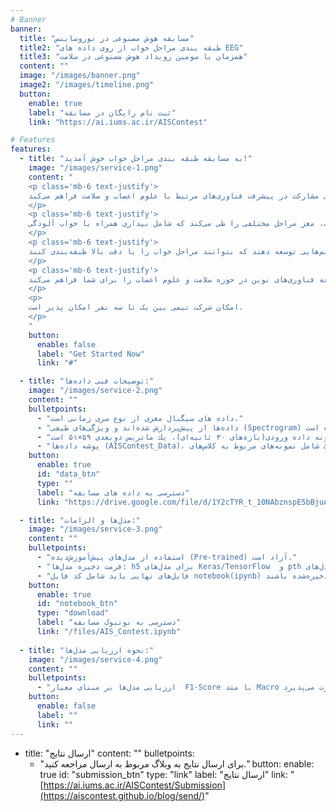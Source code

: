 ```yaml
---
# Banner
banner:
  title: "مسابقه هوش مصنوعی در نوروساینس"
  title2: "طبقه بندی مراحل خواب از روی داده های EEG"
  title3: "همزمان با سومین رویداد هوش مصنوعی در سلامت"
  content: ""
  image: "/images/banner.png"
  image2: "/images/timeline.png"
  button:
    enable: true
    label: "ثبت نام رایگان در مسابقه"
    link: "https://ai.iums.ac.ir/AISContest"

# Features
features:
  - title: "به مسابقه طبقه بندی مراحل خواب خوش آمدید!"
    image: "/images/service-1.png"
    content: "
    <p class='mb-6 text-justify'>
    مسابقه طبقه‌بندی مراحل خواب با استفاده از هوش مصنوعی فرصتی منحصربه‌فرد برای علاقه‌مندان به یادگیری ماشین و علوم داده است تا دانش و مهارت‌های خود را در یک چالش علمی واقعی به نمایش بگذارند. این رویداد با تمرکز بر تحلیل داده‌های خواب و طراحی الگوریتم‌های دقیق مرحله‌بندی خواب، بستری برای مشارکت در پیشرفت فناوری‌های مرتبط با علوم اعصاب و سلامت فراهم می‌کند.
    </p>
    <p class='mb-6 text-justify'>
    خواب فرآیندی طبیعی و ضروری است که بدن برای استراحت و بازیابی انرژی به آن نیاز دارد. در طول خواب، مغز مراحل مختلفی را طی می‌کند که شامل بیداری همراه با خواب آلودگی (Wake - مرحله ۰)، خواب سبک (NREM1 - مرحله ۱)، خواب عمیق (NREM2 و NREM3 - مراحل ۲ و ۳) و خواب همراه با رویا (REM - مرحله ۴) است. هر یک از این مراحل نقش حیاتی در یادگیری، حافظه و سلامت عمومی دارند. هدف این مسابقه استفاده از داده‌های سیگنال‌های مغزی (EEG) ثبت‌شده از داخل گوش و طراحی الگوریتم‌های هوش مصنوعی است که بتوانند این مراحل را با دقت بالا تشخیص دهند.
    </p>
    <p class='mb-6 text-justify'>
    داده‌های ارائه‌شده در این مسابقه به بازه‌های زمانی ۳۰ ثانیه‌ای تقسیم شده‌اند و هر بازه توسط متخصصین مربوطه به یکی از این مراحل خواب (۰ تا ۴) برچسب‌گذاری شده است. شرکت‌کنندگان وظیفه دارند با طراحی مدل‌های هوشمند و تحلیل این داده‌ها، الگوریتم‌هایی توسعه دهند که بتوانند مراحل خواب را با دقت بالا طبقه‌بندی کنند. 
    </p>
    <p class='mb-6 text-justify'>
    مخاطبان این رویداد شامل دانشجویان، محققان و متخصصانی هستند که به موضوعات هوش مصنوعی، تحلیل داده و علوم اعصاب علاقه‌مندند. شرکت در این مسابقه امکان یادگیری مفاهیم پیشرفته، مواجهه با چالش‌های واقعی و مشارکت در توسعه فناوری‌های نوین در حوزه سلامت و علوم اعصاب را برای شما فراهم می‌کند.
    </p>
    <p>
    امکان شرکت تیمی بین یک تا سه نفر امکان پذیر است.
    </p>
    "
    button:
      enable: false
      label: "Get Started Now"
      link: "#"

  - title: "توضیحات فنی داده‌ها:"
    image: "/images/service-2.png"
    content: ""
    bulletpoints:
      - "داده های سیگنال مغزی از نوع سری زمانی است."
      - "داده‌ها از پیش‌پردازش شده‌اند و ویژگی‌های طیفی (Spectrogram) آن‌ها محاسبه شده است."
      - "ابعاد هر نمونه داده ورودی(بازه‌های ۳۰ ثانیه‌ای)، یك ماتریس دوبعدی ۵۹×۵۱ است."
      - "پوشه داده‌ها (AISContest_Data)، دارای پنج پوشه است كه هریك شامل نمونه‌های مربوط به كلاس‌های NREM3, NREM2, NREM1, WAKE و REM است."
    button:
      enable: true
      id: "data_btn"
      type: ""
      label: "دسترسی به داده های مسابقه"
      link: "https://drive.google.com/file/d/1Y2cTYR_t_10NAbznspE5bBjuATPdTgtq"

  - title: "مدل‌ها و الزامات:"
    image: "/images/service-3.png"
    content: ""
    bulletpoints:
      - "استفاده از مدل‌های پیش‌آموزش‌دیده (Pre-trained) آزاد است."
      - "فرمت ذخیره مدل‌ها: h5 برای مدل‌های Keras/TensorFlow  و pth برای مدل‌های Pytorch"
      - "فایل‌های نهایی باید شامل کد فایل notebook(ipynb) و مدل ذخیره‌شده باشند."
    button:
      enable: true
      id: "notebook_btn"
      type: "download"
      label: "دسترسی به نوتبوک مسابقه"
      link: "/files/AIS_Contest.ipynb"
      
  - title: "نحوه ارزیابی مدل‌ها:"
    image: "/images/service-4.png"
    content: ""
    bulletpoints:
      - "ارزیابی مدل‌ها بر مبنای معیار  F1-Score با متد Macro صورت می‌پذیرد."
    button:
      enable: false
      label: ""
      link: ""
---
```


  - title: "ارسال نتایج"
    content: ""
    bulletpoints:
      - "برای ارسال نتایج به وبلاگ مربوط به ارسال مراجعه کنید."
    button:
      enable: true
      id: "submission_btn"
      type: "link"
      label: "ارسال نتایج"
      link: "[https://ai.iums.ac.ir/AISContest/Submission](https://aiscontest.github.io/blog/send/)"
